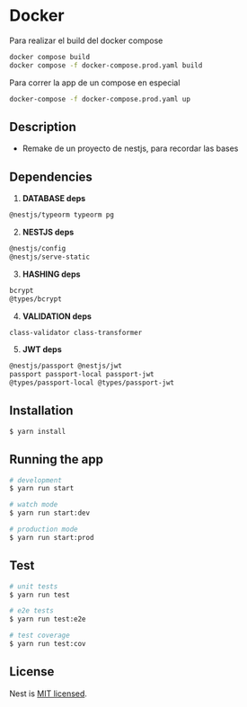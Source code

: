 # Docker

Para realizar el build del docker compose 

```bash
docker compose build
docker compose -f docker-compose.prod.yaml build
```

Para correr la app de un compose en especial

```bash
docker-compose -f docker-compose.prod.yaml up
```

## Description

- Remake de un proyecto de nestjs, para recordar las bases

## Dependencies

1. **DATABASE deps**

```bash
@nestjs/typeorm typeorm pg
```

2. **NESTJS deps**

```bash
@nestjs/config
@nestjs/serve-static
```

3. **HASHING deps**

```bash
bcrypt
@types/bcrypt
```

4. **VALIDATION deps**

```bash
class-validator class-transformer
```

5. **JWT deps**

```bash
@nestjs/passport @nestjs/jwt
passport passport-local passport-jwt
@types/passport-local @types/passport-jwt
```

## Installation

```bash
$ yarn install
```

## Running the app

```bash
# development
$ yarn run start

# watch mode
$ yarn run start:dev

# production mode
$ yarn run start:prod
```

## Test

```bash
# unit tests
$ yarn run test

# e2e tests
$ yarn run test:e2e

# test coverage
$ yarn run test:cov
```

## License

Nest is [MIT licensed](LICENSE).
